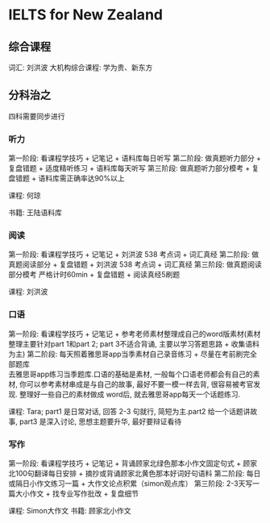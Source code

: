 # IELTS for New Zealand

## 综合课程
词汇: 刘洪波
大机构综合课程: 学为贵、新东方

## 分科治之
四科需要同步进行
### 听力
第一阶段: 看课程学技巧 + 记笔记 + 语料库每日听写
第二阶段: 做真题听力部分 + 复盘错题 + 适度精听练习 + 语料库每天听写
第三阶段: 做真题听力部分模考 + 复盘错题 + 语料库需正确率达90%以上

课程: 何琼

书籍: 王陆语料库

### 阅读
第一阶段: 看课程学技巧 + 记笔记 + 刘洪波 538 考点词 + 词汇真经
第二阶段: 做真题阅读部分 + 复盘错题 + 刘洪波 538 考点词 + 词汇真经
第三阶段: 做真题阅读部分模考 严格计时60min + 复盘错题 + 阅读真经5刷题

课程: 刘洪波

### 口语
第一阶段: 看课程学技巧 + 记笔记 + 参考老师素材整理成自己的word版素材(素材整理主要针对part 1和part 2; part 3不适合背诵, 主要以学习答题思路 + 收集语料为主)
第二阶段: 每天照着雅思哥app当季素材自己录音练习 + 尽量在考前刷完全部题库  
去雅思哥app练习当季题库.口语的基础是素材, 一般每个口语老师都会有自己的素材, 你可以参考素材串成是与自己的故事, 最好不要一模一样去背, 很容易被考官发现. 整理好一些自己的素材做成 word后, 就去雅思哥app每天一个话题练习.

课程: Tara; part1 是日常对话, 回答 2-3 句就行, 简短为主.part2 给一个话题讲故事, part3 是深入讨论, 思想主题要升华, 最好要辩证看待

### 写作
第一阶段: 看课程学技巧 + 记笔记 + 背诵顾家北绿色那本小作文固定句式 + 顾家北100句翻译每日安排 + 摘抄或背诵顾家北黄色那本好词好句语料
第二阶段: 每日或隔日小作文练习一篇 + 大作文论点积累（simon观点库）
第三阶段:  2-3天写一篇大小作文 + 找专业写作批改 + 复盘细节

课程: Simon大作文
书籍: 顾家北小作文
